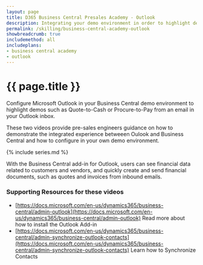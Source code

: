 ```yaml
---
layout: page
title: D365 Business Central Presales Academy - Outlook
description: Integrating your demo environment in order to highlight demos such as Quote-to-Cash from Outlook or Procure-to-Pay all from a single inbound email. 
permalink: /skilling/business-central-academy-outlook
showbreadcrumb: true
includemethod: all
includeplans:
- business central academy
- outlook
---
```


# {{ page.title }}

Configure Microsoft Outlook in your Business Central demo environment to highlight demos such as Quote-to-Cash or Procure-to-Pay from an email in your Outlook inbox.

These two videos provide pre-sales engineers guidance on how to demonstrate the integrated experience betweeen Oulook and Business Central and how to configure in your own demo environment.

{% include series.md %}

With the Business Central add-in for Outlook, users can see financial data related to customers and vendors, and quickly create and send financial documents, such as quotes and invoices from inbound emails.

### Supporting Resources for these videos

* [https://docs.microsoft.com/en-us/dynamics365/business-central/admin-outlook](https://docs.microsoft.com/en-us/dynamics365/business-central/admin-outlook) Read more about how to install the Outlook Add-in
* [https://docs.microsoft.com/en-us/dynamics365/business-central/admin-synchronize-outlook-contacts](https://docs.microsoft.com/en-us/dynamics365/business-central/admin-synchronize-outlook-contacts) Learn how to Synchronize Contacts

